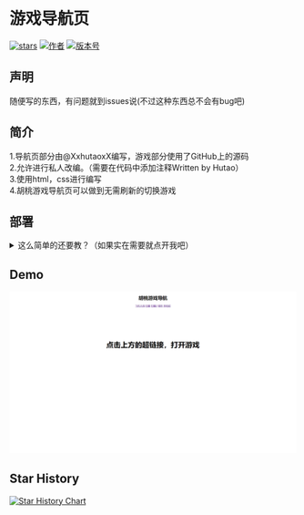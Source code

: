 # 游戏导航页
[![stars](https://img.shields.io/github/stars/XxhutaoxX/navigation-page.svg)](https://github.com/XxhutaoxX/navigation-page)
[![作者](https://img.shields.io/badge/Author-胡桃-pink.svg)](https://github.com/XxhutaoxX)
[![版本号](https://img.shields.io/badge/version-v1.0-brightgreen.svg)](https://github.com/XxhutaoxX/navigation-page/releases)
## 声明
随便写的东西，有问题就到issues说(不过这种东西总不会有bug吧)
## 简介
1.导航页部分由@XxhutaoxX编写，游戏部分使用了GitHub上的源码  
2.允许进行私人改编。（需要在代码中添加注释Written by Hutao）  
3.使用html，css进行编写  
4.胡桃游戏导航页可以做到无需刷新的切换游戏
## 部署
<details>
<summary>这么简单的还要教？（如果实在需要就点开我吧）</summary>
<pre><code>
将源码下载下来然后找到源码文件夹的index.html文件
</code></pre>
</details>

## Demo
![Demo图片](demo.png)

## Star History
[![Star History Chart](https://api.star-history.com/svg?repos=XxhutaoxX/navigation-page&type=Date)](https://star-history.com/#XxhutaoxX/navigation-page&Date)